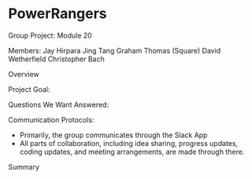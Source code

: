 # PowerRangers
Group Project: Module 20 


Members:
Jay Hirpara
Jing Tang
Graham Thomas (Square)
David Wetherfield
Christopher Bach


Overview

Project Goal:

Questions We Want Answered:

Communication Protocols:
- Primarily, the group communicates through the Slack App
- All parts of collaboration, including idea sharing, progress updates, coding updates, and meeting arrangements, are made through there.







Summary
